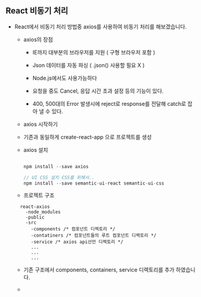 ## React 비동기 처리

  - React에서 비동기 처리 방법중 axios를 사용하여 비동기 처리를 해보겠습니다.

    - axios의 장점

      + IE까지 대부분의 브라우저를 지원 ( 구형 브라우저 포함 )

      + Json 데이터를 자동 파싱 ( .json() 사용할 필요 X )

      + Node.js에서도 사용가능하다 

      + 요청을 중도 Cancel, 응답 시간 초과 설정 등의 기능이 있다.

      + 400, 500대의 Error 발생시에 reject로 response를 전달해 catch로 잡아 낼 수 있다.

    - axios 시작하기

    - 기존과 동일하게 create-react-app 으로 프로젝트를 생성

    - axios 설치
      ```javascript
      
      npm install --save axios
      
      // UI CSS 설치 CSS를 위해서..
      npm install --save semantic-ui-react semantic-ui-css

      ```
    - 프로젝트 구조

    ```
      react-axios
        -node_modules
        -public
        -src
          -components /* 컴포넌트 디렉토리 */
          -contatiners /* 컴포넌트들의 루트 컴포넌트 디렉토리 */
          -service /* axios api선언 디렉토리 */
          ...
          ...
          ...

    ```

      - 기존 구조에서 components, containers, service 디렉토리를 추가 하였습니다.
  
      - 